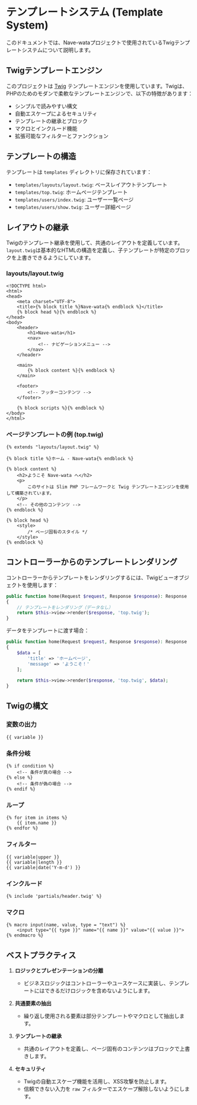 # テンプレートシステム (Template System)

このドキュメントでは、Nave-wataプロジェクトで使用されているTwigテンプレートシステムについて説明します。

## Twigテンプレートエンジン

このプロジェクトは [Twig](https://twig.symfony.com/) テンプレートエンジンを使用しています。Twigは、PHPのためのモダンで柔軟なテンプレートエンジンで、以下の特徴があります：

- シンプルで読みやすい構文
- 自動エスケープによるセキュリティ
- テンプレートの継承とブロック
- マクロとインクルード機能
- 拡張可能なフィルターとファンクション

## テンプレートの構造

テンプレートは `templates` ディレクトリに保存されています：

- `templates/layouts/layout.twig`: ベースレイアウトテンプレート
- `templates/top.twig`: ホームページテンプレート
- `templates/users/index.twig`: ユーザー一覧ページ
- `templates/users/show.twig`: ユーザー詳細ページ

## レイアウトの継承

Twigのテンプレート継承を使用して、共通のレイアウトを定義しています。`layout.twig`は基本的なHTMLの構造を定義し、子テンプレートが特定のブロックを上書きできるようにしています。

### layouts/layout.twig

```twig
<!DOCTYPE html>
<html>
<head>
    <meta charset="UTF-8">
    <title>{% block title %}Nave-wata{% endblock %}</title>
    {% block head %}{% endblock %}
</head>
<body>
    <header>
        <h1>Nave-wata</h1>
        <nav>
            <!-- ナビゲーションメニュー -->
        </nav>
    </header>
    
    <main>
        {% block content %}{% endblock %}
    </main>
    
    <footer>
        <!-- フッターコンテンツ -->
    </footer>
    
    {% block scripts %}{% endblock %}
</body>
</html>
```

### ページテンプレートの例 (top.twig)

```twig
{% extends "layouts/layout.twig" %}

{% block title %}ホーム - Nave-wata{% endblock %}

{% block content %}
    <h2>ようこそ Nave-wata へ</h2>
    <p>
        このサイトは Slim PHP フレームワークと Twig テンプレートエンジンを使用して構築されています。
    </p>
    <!-- その他のコンテンツ -->
{% endblock %}

{% block head %}
    <style>
        /* ページ固有のスタイル */
    </style>
{% endblock %}
```

## コントローラーからのテンプレートレンダリング

コントローラーからテンプレートをレンダリングするには、Twigビューオブジェクトを使用します：

```php
public function home(Request $request, Response $response): Response
{
    // テンプレートをレンダリング（データなし）
    return $this->view->render($response, 'top.twig');
}
```

データをテンプレートに渡す場合：

```php
public function home(Request $request, Response $response): Response
{
    $data = [
        'title' => 'ホームページ',
        'message' => 'ようこそ！'
    ];
    
    return $this->view->render($response, 'top.twig', $data);
}
```

## Twigの構文

### 変数の出力

```twig
{{ variable }}
```

### 条件分岐

```twig
{% if condition %}
    <!-- 条件が真の場合 -->
{% else %}
    <!-- 条件が偽の場合 -->
{% endif %}
```

### ループ

```twig
{% for item in items %}
    {{ item.name }}
{% endfor %}
```

### フィルター

```twig
{{ variable|upper }}
{{ variable|length }}
{{ variable|date('Y-m-d') }}
```

### インクルード

```twig
{% include 'partials/header.twig' %}
```

### マクロ

```twig
{% macro input(name, value, type = "text") %}
    <input type="{{ type }}" name="{{ name }}" value="{{ value }}">
{% endmacro %}
```

## ベストプラクティス

1. **ロジックとプレゼンテーションの分離**
   - ビジネスロジックはコントローラーやユースケースに実装し、テンプレートにはできるだけロジックを含めないようにします。

2. **共通要素の抽出**
   - 繰り返し使用される要素は部分テンプレートやマクロとして抽出します。

3. **テンプレートの継承**
   - 共通のレイアウトを定義し、ページ固有のコンテンツはブロックで上書きします。

4. **セキュリティ**
   - Twigの自動エスケープ機能を活用し、XSS攻撃を防止します。
   - 信頼できない入力を `raw` フィルターでエスケープ解除しないようにします。